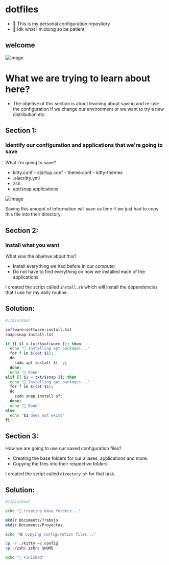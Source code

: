 # dotfiles

- 🐧 This is my personal configuration repository
- 🥺 Idk what i'm doing so be patient

## welcome

![image](https://data.whicdn.com/images/245075010/original.gif)

# What we are trying to learn about here?

- The objetive of this section is about learning about saving and re-use the configuration if we change our environment or we want to try a new distribution etc.

## Section 1:

### Identify our configuration and applications that we're going to save

What i'm going to save?

- kitty.conf - startup.conf - theme.conf - kitty-themes
- .alacritty.yml
- zsh
- apt/snap applications

![image](https://cdn.discordapp.com/attachments/610338409671557121/1015386630674194513/unknown.png)

Saving this amount of information will save us time if we just had to copy this file into their directory.

## Section 2:

### Install what you want

What was the objetive about this?

- Install everything we had before in our computer
- Do not have to find everything on how we installed each of the applications

I created the script called `install.sh` which will install the dependencies that I use for my daily routine.

## Solution:

```bash
#!/bin/bash

software=software-install.txt
snap=snap-install.txt

if [[ $1 = txt/$software ]]; then
  echo "🔴 Installing apt packages..."
  for f in $(cat $1);
  do
    sudo apt install $f -y;
  done;
  echo "🏁 Done"
elif [[ $1 = txt/$snap ]]; then
  echo "🔴 Installing apt packages..."
  for f in $(cat $1);
  do
    sudo snap install $f;
  done;
  echo "🏁 Done"
else
  echo "$1 does not exist"
fi
```

## Section 3:

How we are going to use our saved configuration files?

- Creating the base folders for our aliases, applications and more.
- Copying the files into their respective folders

I created the script called `directory.sh` for that task.

## Solution:

```bash
#!/bin/bash

echo "🔴 Creating base folders..."

mkdir Documents/Trabajo
mkdir Documents/Proyectos

echo "🟢 Copying configuration files..."

cp -r ./kitty ~/.config
cp ./zsh/.zshrc $HOME

echo "🏁 Finished"
```
